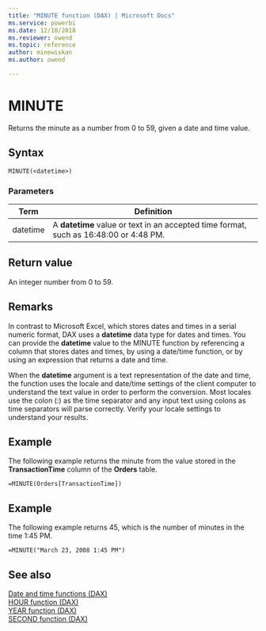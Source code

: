 ```yaml
---
title: "MINUTE function (DAX) | Microsoft Docs"
ms.service: powerbi 
ms.date: 12/10/2018
ms.reviewer: owend
ms.topic: reference
author: minewiskan
ms.author: owend

---
```

# MINUTE
Returns the minute as a number from 0 to 59, given a date and time value.  
  
## Syntax  
  
```dax
MINUTE(<datetime>)  
```
  
### Parameters  
  
|Term|Definition|  
|--------|--------------|  
|datetime|A **datetime** value or text in an accepted time format, such as 16:48:00 or 4:48 PM.|  
  
## Return value  
An integer number from 0 to 59.  
  
## Remarks  
In contrast to Microsoft Excel, which stores dates and times in a serial numeric format, DAX uses a **datetime** data type for dates and times. You can provide the **datetime** value to the MINUTE function by referencing a column that stores dates and times, by using a date/time function, or by using an expression that returns a date and time.  
  
When the **datetime** argument is a text representation of the date and time, the function uses the locale and date/time settings of the client computer to understand the text value in order to perform the conversion. Most locales use the colon (:) as the time separator and any input text using colons as time separators will parse correctly. Verify your locale settings to understand your results.  
  
## Example  
The following example returns the minute from the value stored in the **TransactionTime** column of the **Orders** table.  
  
```dax
=MINUTE(Orders[TransactionTime])  
```
  
## Example  
The following example returns 45, which is the number of minutes in the time 1:45 PM.  
  
```dax
=MINUTE("March 23, 2008 1:45 PM")  
```
  
## See also  
[Date and time functions &#40;DAX&#41;](date-and-time-functions-dax.md)  
[HOUR function &#40;DAX&#41;](hour-function-dax.md)  
[YEAR function &#40;DAX&#41;](year-function-dax.md)  
[SECOND function &#40;DAX&#41;](second-function-dax.md)  
  
